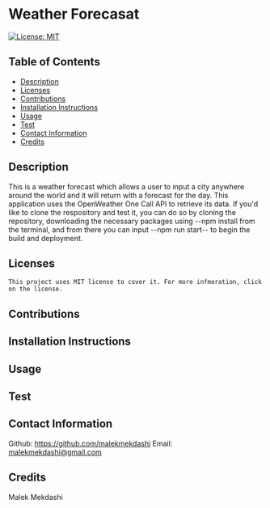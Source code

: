 # Weather Forecasat

  [![License: MIT](https://img.shields.io/badge/License-MIT-yellow.svg)](https://opensource.org/licenses/MIT)
  
  ## Table of Contents
  * [Description](#description)
  * [Licenses](#licenses)
  * [Contributions](#contributions)
  * [Installation Instructions](#installation)
  * [Usage](#usage)
  * [Test](#test)
  * [Contact Information](#Contact-Information)
  * [Credits](#credits)
  
  ## Description
  This is a weather forecast which allows a user to input a city anywhere around the world and it will return with a forecast for the day. This application uses the OpenWeather One Call API to retrieve its data. If you'd like to clone the respository and test it, you can do so by cloning the repository, downloading the necessary packages using --npm install from the terminal, and from there you can input --npm run start-- to begin the build and deployment.
  
  ## Licenses
    This project uses MIT license to cover it. For more infmoration, click on the license.

  ## Contributions
  

  ## Installation Instructions
  

  ## Usage
  

  ## Test
  

  ## Contact Information
  Github: https://github.com/malekmekdashi
  Email: malekmekdashi@gmail.com

  ## Credits
  Malek Mekdashi

